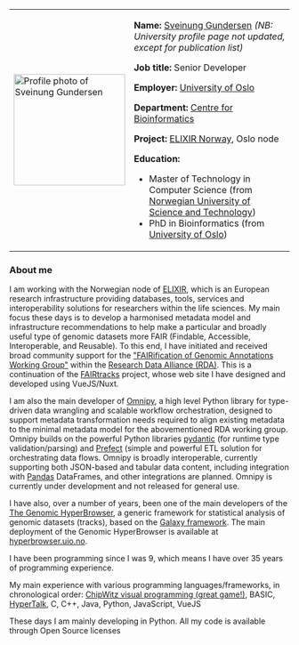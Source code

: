
<table>
  <tr>
    <td>
      <img src="https://raw.githubusercontent.com/fairtracks/fairtracks.net/master/assets/images/team/sveinung-gundersen-big.png" alt="Profile photo of Sveinung Gundersen" height="200" width="200">
    </td>
    <td>
    
**Name:** [Sveinung Gundersen](https://www.mn.uio.no/ifi/english/people/adm/sveinugu/index.html) *(NB: University profile page not updated, except for publication list)*

**Job title:** Senior Developer

**Employer:** [University of Oslo](https://www.uio.no/english/index.html)

**Department:** [Centre for Bioinformatics](https://www.mn.uio.no/sbi/english/people/)

**Project:** [ELIXIR Norway](https://elixir.no/), Oslo node

**Education:**
- Master of Technology in Computer Science (from [Norwegian University of Science and Technology](https://www.ntnu.edu/))
- PhD in Bioinformatics (from [University of Oslo](https://www.uio.no/english/index.html))
    </td>
  </tr>
</table>

### About me

I am working with the Norwegian node of [ELIXIR](https://elixir-europe.org/), which is an European research infrastructure providing databases, tools, services and interoperability solutions for researchers within the life sciences. My main focus these days is to develop a harmonised metadata model and infrastructure recommendations to help make a particular and broadly useful type of genomic datasets more FAIR (Findable, Accessible, Interoperable, and Reusable). To this end, I have initiated and received broad community support for the ["FAIRification of Genomic Annotations Working Group"](https://www.rd-alliance.org/groups/fairification-of-genomic-annotations-wg/forum/topic/fairification-of-genomic-annotations-wg-case-statement/) within the [Research Data Alliance (RDA)](https://www.rd-alliance.org/). This is a continuation of the [FAIRtracks](https://fairtracks.net) project, whose web site I have designed and developed using VueJS/Nuxt.

I am also the main developer of [Omnipy](https://github.com/fairtracks/omnipy), a high level Python library for type-driven data wrangling and scalable workflow orchestration, designed to support metadata transformation needs required to align existing metadata to the minimal metadata model for the abovementioned RDA working group. Omnipy builds on the powerful Python libraries [pydantic](https://docs.pydantic.dev) (for runtime type validation/parsing) and [Prefect](https://prefect.io) (simple and powerful ETL solution for orchestrating data flows. Omnipy is broadly interoperable, currently supporting both JSON-based and tabular data content, including integration with [Pandas](https://pandas.pydata.org/) DataFrames, and other integrations are planned. Omnipy is currently under development and not released for general use.

I have also, over a number of years, been one of the main developers of the [The Genomic HyperBrowser](https://github.com/hyperbrowser/genomic-hyperbrowser), a generic framework for statistical analysis of genomic datasets (tracks), based on the [Galaxy framework](https://usegalaxy.org). The main deployment of the Genomic HyperBrowser is available at [hyperbrowser.uio.no](https://hyperbrowser.uio.no).

I have been programming since I was 9, which means I have over 35 years of programming experience. 

My main experience with various programming languages/frameworks, in chronological order: [ChipWitz visual programming (great game!)](https://emulate-in-browser.macintoshrepository.org/?macmodel=2&disk1=9121_chipwits_plus.dsk&disk2=9121_chipwits_plus.dsk&r), BASIC, [HyperTalk](https://en.wikipedia.org/wiki/HyperTalk), C, C++, Java, Python, JavaScript, VueJS

These days I am mainly developing in Python. All my code is available through Open Source licenses
